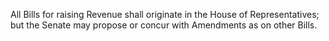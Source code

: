 All Bills for raising Revenue shall originate in the House of Representatives; but the Senate may propose or concur with Amendments as on other Bills.

